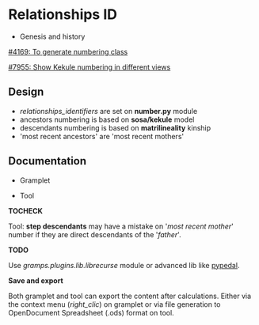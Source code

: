Relationships ID
===================

* Genesis and history

[#4169: To generate numbering class]( https://gramps-project.org/bugs/view.php?id=4169 )

[#7955: Show Kekule numbering in different views]( https://gramps-project.org/bugs/view.php?id=7955 )

Design
------

* *relationships_identifiers* are set on __number.py__ module
* ancestors numbering is based on **sosa/kekule** model
* descendants numbering is based on **matrilineality** kinship
* 'most recent ancestors' are 'most recent mothers'

Documentation
-------------

* Gramplet

* Tool

**TOCHECK**

Tool: **step descendants** may have a mistake on '*most recent mother*'
number if they are direct descendants of the '*father*'.

**TODO**

Use *gramps.plugins.lib.librecurse* module
or advanced lib like [pypedal]( https://github.com/wintermind/pypedal ).

**Save and export**

Both gramplet and tool can export the content after calculations.
Either via the context menu (*right_clic*) on gramplet or via file
generation to OpenDocument Spreadsheet (.ods) format on tool.
